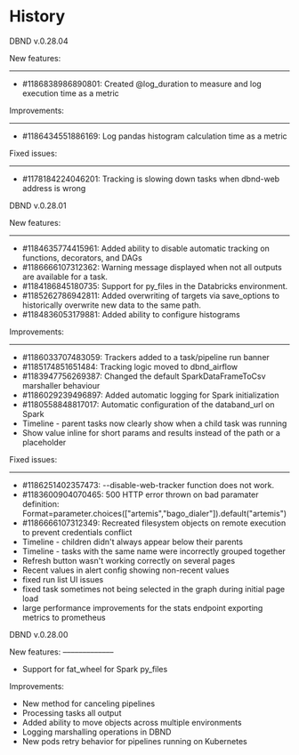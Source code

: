 History
=======

DBND v.0.28.04

New features:
____________
- #1186838986890801: Created @log_duration to measure and log execution time as a metric

Improvements:
_____________
- #1186434551886169: Log pandas histogram calculation time as a metric

Fixed issues:
_____________
- #1178184224046201: Tracking is slowing down tasks when dbnd-web address is wrong




DBND v.0.28.01

New features:
____________

- #1184635774415961: Added ability to disable automatic tracking on functions, decorators, and DAGs
- #1186666107312362: Warning message displayed when not all outputs are available for a task.
- #1184186845180735: Support for py_files in the Databricks environment.
- #1185262786942811: Added overwriting of targets via save_options to historically overwrite new data to the same path.
- #1184836053179881: Added ability to configure histograms

Improvements:
_____________
- #1186033707483059: Trackers added to a task/pipeline run banner
- #1185174851651484: Tracking logic moved to dbnd_airflow
- #1183947756269387: Changed the default SparkDataFrameToCsv marshaller behaviour
- #1186029239496897: Added automatic logging for Spark initialization
- #1180558848817017: Automatic configuration of the databand_url on Spark
- Timeline - parent tasks now clearly show when a child task was running
- Show value inline for short params and results instead of the path or a placeholder

Fixed issues:
_____________

- #1186251402357473: --disable-web-tracker function does not work.
- #1183600904070465: 500 HTTP error thrown on bad paramater definition: Format=parameter.choices(["artemis","bago_dialer"]).default("artemis")
- #1186666107312349: Recreated filesystem objects on remote execution to prevent credentials conflict
- Timeline - children didn't always appear below their parents
- Timeline - tasks with the same name were incorrectly grouped together
- Refresh button wasn't working correctly on several pages
- Recent values in alert config showing non-recent values
- fixed run list UI issues
- fixed task sometimes not being selected in the graph during initial page load
- large performance improvements for the stats endpoint exporting metrics to prometheus



DBND v.0.28.00

New features:
–––––––––––––
- Support for fat_wheel for Spark py_files


Improvements:
- New method for canceling pipelines
- Processing tasks all output
- Added ability to move objects across multiple environments
- Logging marshalling operations in DBND
- New pods retry behavior for pipelines running on Kubernetes

